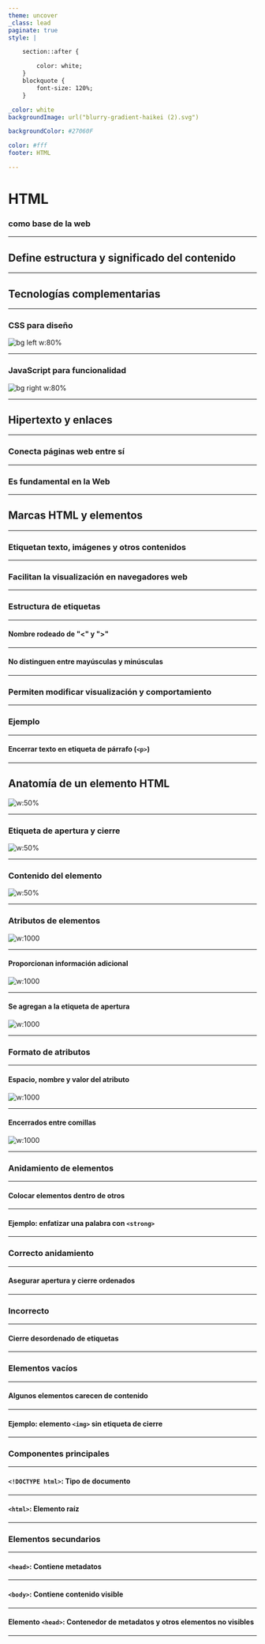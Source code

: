 ```yaml
---
theme: uncover
_class: lead
paginate: true
style: |

    section::after {

        color: white; 
    }
    blockquote {
        font-size: 120%;
    }

_color: white
backgroundImage: url("blurry-gradient-haikei (2).svg")

backgroundColor: #27060F

color: #fff
footer: HTML

---
```


# HTML

### como base de la web

---

## Define estructura y significado del contenido

---

## Tecnologías complementarias

---

### CSS para diseño

![bg left w:80%](css3-logo-png-transparent.png)

---

### JavaScript para funcionalidad 

![bg right w:80%](JavaScript-Logo.png)

---

## Hipertexto y enlaces

---

### Conecta páginas web entre sí 

---

### Es fundamental en la Web 

---

## Marcas HTML y elementos 

---

### Etiquetan texto, imágenes y otros contenidos

---

### Facilitan la visualización en navegadores web 

---

### Estructura de etiquetas 

---

#### Nombre rodeado de "<" y ">" 

---

#### No distinguen entre mayúsculas y minúsculas 

---

### Permiten modificar visualización y comportamiento

---

### Ejemplo

---

#### Encerrar texto en etiqueta de párrafo (`<p>`)

---

## Anatomía de un elemento HTML

![w:50%](grumpy-cat-small.png)

---

### Etiqueta de apertura y cierre

![w:50%](grumpy-cat-small.png)

---

### Contenido del elemento

![w:50%](grumpy-cat-small.png)

---

### Atributos de elementos

![w:1000](grumpy-cat-attribute-small.png)

---

#### Proporcionan información adicional

![w:1000](grumpy-cat-attribute-small.png)

---

#### Se agregan a la etiqueta de apertura

![w:1000](grumpy-cat-attribute-small.png)

---

### Formato de atributos

---

#### Espacio, nombre y valor del atributo

![w:1000](grumpy-cat-attribute-small.png)

---

#### Encerrados entre comillas

![w:1000](grumpy-cat-attribute-small.png)

---

### Anidamiento de elementos


---

#### Colocar elementos dentro de otros 


---

#### Ejemplo: enfatizar una palabra con `<strong>`


---

### Correcto anidamiento 



---

#### Asegurar apertura y cierre ordenados 



---

### Incorrecto



---

#### Cierre desordenado de etiquetas



---

### Elementos vacíos 



---

#### Algunos elementos carecen de contenido



---

#### Ejemplo: elemento `<img>` sin etiqueta de cierre 



---

### Componentes principales 



---

#### `<!DOCTYPE html>`: Tipo de documento 



---

#### `<html>`: Elemento raíz  



---

### Elementos secundarios 



---

#### `<head>`: Contiene metadatos



---

#### `<body>`: Contiene contenido visible 



---

#### Elemento `<head>`: Contenedor de metadatos y otros elementos no visibles



---

<!-- 
Contenido del <head>:

<meta charset="utf-8">: Establece el juego de caracteres.
<title>: Define el título de la página.
Elemento <body>:

Contiene todo el contenido visible para los usuarios.

Función del <body>:

Muestra texto, imágenes, multimedia, etc.

Elemento <img>:

Inserta imágenes en la página.

Atributos principales:

src: Ruta de la imagen.

alt: Texto descriptivo para accesibilidad.

Usos del atributo alt:

Descripción para usuarios con discapacidad visual.
Alternativa en caso de error de carga.
Importancia del texto alt:

Debe describir la imagen de manera precisa.

Mejorar la accesibilidad y comprensión de la imagen.

Ejemplo:

Cambiar "Mi imagen de prueba" por descripción detallada.

Elementos principales:

Encabezados (<h1> - <h6>).

Párrafos (<p>).

Listas (ordenadas <ol> y desordenadas <ul>).

Vínculos (<a>).

Ejemplo:

Crear un título (<h1>) para la página.

Agregar párrafos (<p>) debajo de la imagen.

Incluir una lista ordenada o desordenada.

Enlazar texto utilizando el elemento <a>.

Nota:

Evitar abusar de elementos de encabezado para diseño.
Usar adecuadamente elementos de lista para contenido organizado.
Enlaces (<a>):

Conectan diferentes partes de la web.

Pasos para crear un enlace:

Seleccionar texto.

Encerrarlo en <a>.

Agregar atributo href con la dirección web.

Nota:

Asegurarse de incluir correctamente el protocolo en href (https:// o http://).

Introducción a Materialize.css:

Framework CSS para diseño web moderno.

Ventajas de Materialize.css:

Facilita el diseño y la estructuración.

Ofrece componentes predefinidos y estilos.

Elementos principales:

Grid System.
Componentes de UI (botones, tarjetas, etc.).
Efectos y animaciones.
Aplicación de estilos con Materialize.css:

Selección de componentes para estilizar.

Pasos para estilizar:

Enlazar Materialize.css en el documento HTML.

Utilizar clases predefinidas para estilizar elementos.

Ejemplo de estilización:

Aplicar clases a elementos de lista para personalizar su apariencia.

Nota:

Materialize.css simplifica el proceso de estilización.
Proporciona una interfaz intuitiva para diseñar páginas web. -->